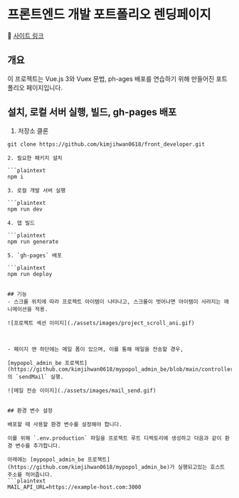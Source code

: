 # 프론트엔드 개발 포트폴리오 렌딩페이지
🔗 <a href="https://kimjihwan0618.github.io/front_developer/" target="_blank">사이트 링크</a>


## 개요
이 프로젝트는 Vue.js 3와 Vuex 문법, ph-ages 배포를 연습하기 위해 만들어진 포트폴리오 페이지입니다.


## 설치, 로컬 서버 실행, 빌드, gh-pages 배포
1. 저장소 클론

```plaintext
git clone https://github.com/kimjihwan0618/front_developer.git

2. 필요한 패키지 설치

```plaintext
npm i

3. 로컬 개발 서버 실행

```plaintext
npm run dev

4. 앱 빌드

```plaintext
npm run generate

5. `gh-pages` 배포 

```plaintext
npm run deploy


## 기능
- 스크롤 위치에 따라 프로젝트 아이템이 나타나고, 스크롤이 벗어나면 아이템이 사라지는 애니메이션을 적용.

![프로젝트 섹션 이미지](./assets/images/project_scroll_ani.gif)



- 페이지 맨 하단에는 메일 폼이 있으며, 이를 통해 메일을 전송할 경우, 

[mypopol_admin_be 프로젝트](https://github.com/kimjihwan0618/mypopol_admin_be/blob/main/controllers/emailCtrl.js)의 `sendMail` 실행.

![메일 전송 이미지](./assets/images/mail_send.gif)


## 환경 변수 설정

배포할 때 사용할 환경 변수를 설정해야 합니다.

이를 위해 `.env.production` 파일을 프로젝트 루트 디렉토리에 생성하고 다음과 같이 환경 변수를 추가합니다.

아래에는 [mypopol_admin_be 프로젝트](https://github.com/kimjihwan0618/mypopol_admin_be)가 실행되고있는 호스트 주소를 적어줍니다.
```plaintext
MAIL_API_URL=https://example-host.com:3000